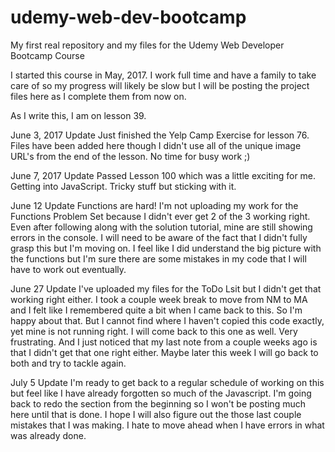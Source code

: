 # udemy-web-dev-bootcamp
My first real repository and my files for the Udemy Web Developer Bootcamp Course

I started this course in May, 2017.  I work full time and have a family to take care of so my progress will likely be slow but I will be posting the project files here as I complete them from now on.

As I write this, I am on lesson 39.

June 3, 2017 Update
Just finished the Yelp Camp Exercise for lesson 76.  Files have been added here though I didn't use all of the unique image URL's from the end of the lesson.  No time for busy work ;)

June 7, 2017 Update
Passed Lesson 100 which was a little exciting for me.  Getting into JavaScript.  Tricky stuff but sticking with it.

June 12 Update
Functions are hard!  I'm not uploading my work for the Functions Problem Set because I didn't ever get 2 of the 3 working right.  Even after following along with the solution tutorial, mine are still showing errors in the console.  I will need to be aware of the fact that I didn't fully grasp this but I'm moving on.  I feel like I did understand the big picture with the functions but I'm sure there are some mistakes in my code that I will have to work out eventually.

June 27 Update
I've uploaded my files for the ToDo Lsit but I didn't get that working right either.  I took a couple week break to move from NM to MA and I felt like I remembered quite a bit when I came back to this.  So I'm happy about that.  But I cannot find where I haven't copied this code exactly, yet mine is not running right.  I will come back to this one as well.  Very frustrating.  And I just noticed that my last note from a couple weeks ago is that I didn't get that one right either.  Maybe later this week I will go back to both and try to tackle again.

July 5 Update
I'm ready to get back to a regular schedule of working on this but feel like I have already forgotten so much of the Javascript.  I'm going back to redo the section from the beginning so I won't be posting much here until that is done.  I hope I will also figure out the those last couple mistakes that I was making.  I hate to move ahead when I have errors in what was already done.

